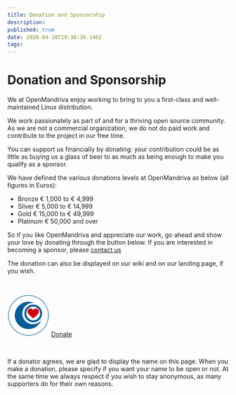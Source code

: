 ```yaml
---
title: Donation and Sponsorship
description: 
published: true
date: 2020-04-10T19:38:16.146Z
tags: 
---
```


# Donation and Sponsorship

We at OpenMandriva enjoy working to bring to you a first-class and well-maintained Linux distribution.

We work passionately as part of and for a thriving open source community.
As we are not a commercial organization, we do not do paid work and contribute to the project in our free time.

You can support us financially by donating: your contribution could be as little as buying us a glass of beer to as much as being enough to make you qualify as a sponsor.

We have defined the various donations levels at OpenMandriva as below (all figures in Euros):

- Bronze € 1,000 to € 4,999
- Silver € 5,000 to € 14,999
- Gold € 15,000 to € 49,999
- Platinum € 50,000 and over

So if you like OpenMandriva and appreciate our work, go ahead and show your love by donating through the button below.
If you are interested in becoming a sponsor, please [contact us](mailto:council@openmandriva.org)

The donation can also be displayed on our wiki and on our landing page, if you wish.

<br>

![om-donate.svg](/images/om-donate.svg)
[Donate](https://www.openmandriva.org/en/documentation/association/Donate)

<br>

If a donator agrees, we are glad to display the name on this page.
When you make a donation, please specify if you want your name to be open or not.
At the same time we always respect if you wish to stay anonymous, as many supporters do for their own reasons.

